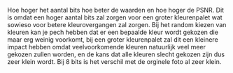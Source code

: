 Hoe hoger het aantal bits hoe beter de waarden en hoe hoger de PSNR.
Dit is omdat een hoger aantal bits zal zorgen voor een groter kleurenpalet wat sowieso voor betere kleurovergangen zal zorgen.
Bij het random kiezen van kleuren kan je pech hebben dat er een bepaalde kleur wordt gekozen die maar erg weinig voorkomt,
bij een groter kleurenpalet zal dit een kleinere impact hebben omdat veelvoorkomende kleuren natuurlijk veel meer gekozen zullen worden, en de kans dat alle kleuren slecht gekozen zijn dus zeer klein wordt.
Bij 8 bits is het verschil met de orginele foto al zeer klein.
